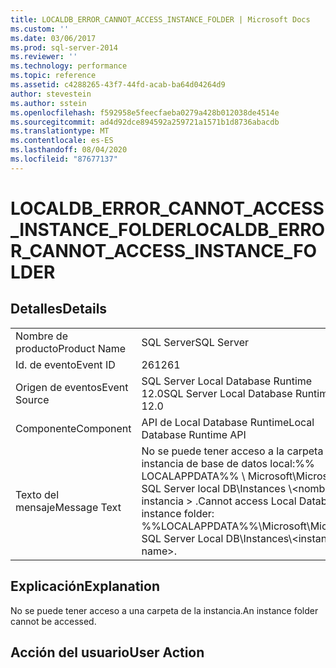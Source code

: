 ```yaml
---
title: LOCALDB_ERROR_CANNOT_ACCESS_INSTANCE_FOLDER | Microsoft Docs
ms.custom: ''
ms.date: 03/06/2017
ms.prod: sql-server-2014
ms.reviewer: ''
ms.technology: performance
ms.topic: reference
ms.assetid: c4288265-43f7-44fd-acab-ba64d04264d9
author: stevestein
ms.author: sstein
ms.openlocfilehash: f592958e5feecfaeba0279a428b012038de4514e
ms.sourcegitcommit: ad4d92dce894592a259721a1571b1d8736abacdb
ms.translationtype: MT
ms.contentlocale: es-ES
ms.lasthandoff: 08/04/2020
ms.locfileid: "87677137"
---
```

# <a name="localdb_error_cannot_access_instance_folder"></a><span data-ttu-id="5c451-102">LOCALDB_ERROR_CANNOT_ACCESS_INSTANCE_FOLDER</span><span class="sxs-lookup"><span data-stu-id="5c451-102">LOCALDB_ERROR_CANNOT_ACCESS_INSTANCE_FOLDER</span></span>
    
## <a name="details"></a><span data-ttu-id="5c451-103">Detalles</span><span class="sxs-lookup"><span data-stu-id="5c451-103">Details</span></span>  
  
|||  
|-|-|  
|<span data-ttu-id="5c451-104">Nombre de producto</span><span class="sxs-lookup"><span data-stu-id="5c451-104">Product Name</span></span>|<span data-ttu-id="5c451-105">SQL Server</span><span class="sxs-lookup"><span data-stu-id="5c451-105">SQL Server</span></span>|  
|<span data-ttu-id="5c451-106">Id. de evento</span><span class="sxs-lookup"><span data-stu-id="5c451-106">Event ID</span></span>|<span data-ttu-id="5c451-107">261</span><span class="sxs-lookup"><span data-stu-id="5c451-107">261</span></span>|  
|<span data-ttu-id="5c451-108">Origen de eventos</span><span class="sxs-lookup"><span data-stu-id="5c451-108">Event Source</span></span>|<span data-ttu-id="5c451-109">SQL Server Local Database Runtime 12.0</span><span class="sxs-lookup"><span data-stu-id="5c451-109">SQL Server Local Database Runtime 12.0</span></span>|  
|<span data-ttu-id="5c451-110">Componente</span><span class="sxs-lookup"><span data-stu-id="5c451-110">Component</span></span>|<span data-ttu-id="5c451-111">API de Local Database Runtime</span><span class="sxs-lookup"><span data-stu-id="5c451-111">Local Database Runtime API</span></span>|  
|<span data-ttu-id="5c451-112">Texto del mensaje</span><span class="sxs-lookup"><span data-stu-id="5c451-112">Message Text</span></span>|<span data-ttu-id="5c451-113">No se puede tener acceso a la carpeta de la instancia de base de datos local:%% LOCALAPPDATA%% \ Microsoft\Microsoft SQL Server local DB\Instances \\<nombre de instancia \> .</span><span class="sxs-lookup"><span data-stu-id="5c451-113">Cannot access Local Database instance folder: %%LOCALAPPDATA%%\Microsoft\Microsoft SQL Server Local DB\Instances\\<instance name\>.</span></span>|  
  
## <a name="explanation"></a><span data-ttu-id="5c451-114">Explicación</span><span class="sxs-lookup"><span data-stu-id="5c451-114">Explanation</span></span>  
 <span data-ttu-id="5c451-115">No se puede tener acceso a una carpeta de la instancia.</span><span class="sxs-lookup"><span data-stu-id="5c451-115">An instance folder cannot be accessed.</span></span>  
  
## <a name="user-action"></a><span data-ttu-id="5c451-116">Acción del usuario</span><span class="sxs-lookup"><span data-stu-id="5c451-116">User Action</span></span>  
  
